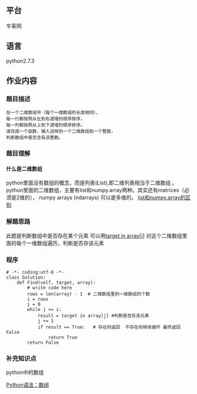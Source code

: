 ## 平台
牛客网

## 语言
python2.7.3

## 作业内容

### 题目描述
    在一个二维数组中（每个一维数组的长度相同），
    每一行都按照从左到右递增的顺序排序，
    每一列都按照从上到下递增的顺序排序。
    请完成一个函数，输入这样的一个二维数组和一个整数，
    判断数组中是否含有该整数。

### 题目理解

#### 什么是二维数组
python里面没有数组的概念，而是列表(List),即二维列表相当于二维数组 。
python里面的二维数组，主要有list和numpy.array两种。其实还有matrices（必须是2维的），
numpy arrays (ndarrays) 可以是多维的。
[list和numpy.array的区别](https://blog.csdn.net/qq_30490125/article/details/51445390)


### 解题思路
此题是判断数组中是否存在某个元素
可以用[target in array[j]](https://blog.csdn.net/qzc70919700/article/details/72983513)
对这个二维数组里面的每个一维数组遍历，判断是否存该元素

### 程序
    # -*- coding:utf-8 -*-
    class Solution:
        def Find(self, target, array):
            # write code here
            rows = len(array) - 1  # 二维数组里的一维数组的个数
            i = rows
            j = 0
            while j <= i:
                result = target in array[j] #判断是否存该元素
                j += 1
                if result == True:   # 存在则返回  不存在则继续循环 最终返回False
                    return True
            return False

### 补充知识点

python中的数组

[Python语法：数组](https://blog.csdn.net/qzc70919700/article/details/72983513)
